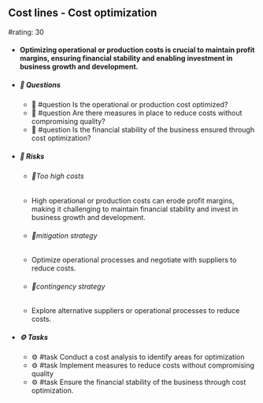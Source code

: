 ## Cost lines - Cost optimization
#rating: 30
- #### Optimizing operational or production costs is crucial to maintain profit margins, ensuring financial stability and enabling investment in business growth and development.
- ##### 💭 Questions
  - 💭 #question Is the operational or production cost optimized?
  - 💭 #question Are there measures in place to reduce costs without compromising quality?
  - 💭 #question Is the financial stability of the business ensured through cost optimization?
- ##### 🚨 Risks
  - ###### 🚨Too high costs
  - High operational or production costs can erode profit margins, making it challenging to maintain financial stability and invest in business growth and development.
  - ###### 🚨mitigation strategy
  - Optimize operational processes and negotiate with suppliers to reduce costs.
  - ###### 🚨contingency strategy
  - Explore alternative suppliers or operational processes to reduce costs.
- ##### ⚙️ Tasks
  - ⚙️ #task Conduct a cost analysis to identify areas for optimization
  - ⚙️ #task  Implement measures to reduce costs without compromising quality
  - ⚙️ #task  Ensure the financial stability of the business through cost optimization.


